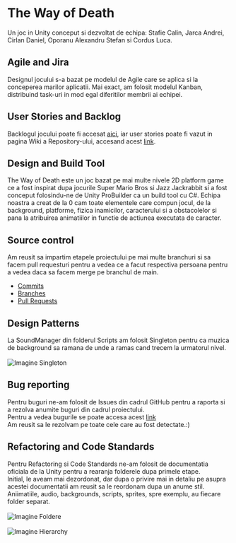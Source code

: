 # The Way of Death

Un joc in Unity conceput si dezvoltat de echipa: Stafie Calin, Jarca Andrei, Cirlan Daniel, Oporanu Alexandru Stefan si Cordus Luca.

## Agile and Jira
Designul jocului s-a bazat pe modelul de Agile care se aplica si la conceperea marilor aplicatii. Mai exact, am folosit modelul Kanban, distribuind task-uri in mod egal diferitilor membrii ai echipei.

## User Stories and Backlog
Backlogul jocului poate fi accesat [aici](https://projectmds232ljacd.atlassian.net/jira/software/projects/CSJOC/boards/2), iar user stories poate fi vazut in pagina Wiki a Repository-ului, accesand acest [link](https://github.com/JarcaAndrei/Project-mds/wiki/User--Stories).

## Design and Build Tool
The Way of Death este un joc bazat pe mai multe nivele 2D platform game ce a fost inspirat dupa jocurile Super Mario Bros si Jazz Jackrabbit si a fost conceput folosindu-ne de Unity ProBuilder ca un build tool cu C#. Echipa noastra a creat de la 0 cam toate elementele care compun jocul, de la background, platforme, fizica inamicilor, caracterului si a obstacolelor si pana la atribuirea animatiilor in functie de actiunea executata de caracter.

## Source control
Am reusit sa impartim etapele proiectului pe mai multe branchuri si sa facem pull requesturi pentru a vedea ce a facut respectiva persoana pentru a vedea daca sa facem merge pe branchul de main.
* [Commits](https://github.com/JarcaAndrei/Project-mds/commits/main)
* [Branches](https://github.com/JarcaAndrei/Project-mds/branches)
* [Pull Requests](https://github.com/JarcaAndrei/Project-mds/pulls)

## Design Patterns
La SoundManager din folderul Scripts am folosit Singleton pentru ca muzica de background sa ramana de unde a ramas cand trecem la urmatorul nivel.    
<br />![Imagine Singleton](https://cdn.discordapp.com/attachments/891073655650529351/986684309773631498/Screenshot_from_2022-06-15_20-31-01.png)
  
## Bug reporting
Pentru buguri ne-am folosit de Issues din cadrul GitHub pentru a raporta si a rezolva anumite buguri din cadrul proiectului.  
Pentru a vedea bugurile se poate accesa acest [link](https://github.com/JarcaAndrei/Project-mds/issues)  
Am reusit sa le rezolvam pe toate cele care au fost detectate.:)

## Refactoring and Code Standards
Pentru Refactoring si Code Standards ne-am folosit de documentatia oficiala de la Unity pentru a rearanja folderele dupa primele etape.  
Initial, le aveam mai dezordonat, dar dupa o privire mai in detaliu pe asupra acestei documentatii am reusit sa le reordonam dupa un anume stil.  
Aniimatiile, audio, backgrounds, scripts, sprites, spre exemplu, au fiecare folder separat.  
<br />![Imagine Foldere](https://cdn.discordapp.com/attachments/891073655650529351/986689361309495316/Screenshot_from_2022-06-15_20-47-19.png)  
<br />![Imagine Hierarchy](https://cdn.discordapp.com/attachments/891073655650529351/986689710653079562/Screenshot_from_2022-06-15_20-52-27.png)


